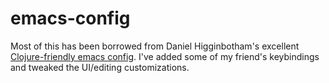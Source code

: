 # emacs-config

Most of this has been borrowed from Daniel Higginbotham's excellent [Clojure-friendly emacs config](https://github.com/flyingmachine/emacs-for-clojure). I've added some of my friend's keybindings and tweaked the UI/editing customizations. 
